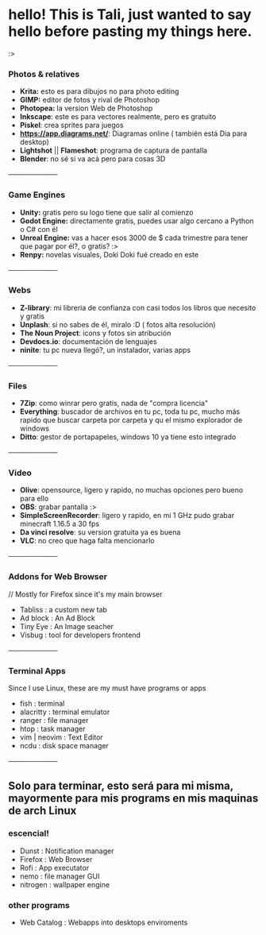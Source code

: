 # hello! This is Tali, just wanted to say hello before pasting my things here.
:>

### **Photos & relatives**
- **Krita:** esto es para dibujos no para photo editing
- **GIMP:** editor de fotos y rival de Photoshop
- **Photopea:** la version Web de Photoshop
- **Inkscape**: este es para vectores realmente, pero es gratuito
- **Piskel**: crea sprites para juegos 
- **https://app.diagrams.net/**: Diagramas online ( también está Dia para desktop)
- **Lightshot** || **Flameshot**: programa de captura de pantalla
- **Blender**: no sé si va acá pero para cosas 3D

──────────

### **Game Engines**
- **Unity:** gratis pero su logo tiene que salir al comienzo
- **Godot Engine:** directamente gratis, puedes usar algo cercano a Python o C# con él
- **Unreal Engine:** vas a hacer esos 3000 de $ cada trimestre para tener que pagar por él?, o gratis? :>
- **Renpy:** novelas visuales, Doki Doki fué creado en este

──────────

### **Webs**
- **Z-library**: mi libreria de confianza con casi todos los libros que necesito y gratis
- **Unplash**: si no sabes de él, miralo :D ( fotos alta resolución)
- **The Noun Project**: icons y fotos sin atribución
- **Devdocs.io**: documentación de lenguajes
- **ninite**: tu pc nueva llegó?, un instalador, varias apps

──────────
### **Files**
- **7Zip**: como winrar pero gratis, nada de "compra licencia"
- **Everything**: buscador de archivos en tu pc, toda tu pc, mucho más rapido que buscar carpeta por carpeta y qu el mismo explorador de windows
- **Ditto**: gestor de portapapeles, windows 10 ya tiene esto integrado

──────────

### **Video**
- **Olive**: opensource, ligero y rapido, no muchas opciones pero bueno para ello
- **OBS**: grabar pantalla :>
- **SimpleScreenRecorder**: ligero y rapido, en mi 1 GHz pudo grabar minecraft 1.16.5 a 30 fps
- **Da vinci resolve**: su version gratuita ya es buena
- **VLC**: no creo que haga falta mencionarlo

──────────

### Addons for Web Browser
// Mostly for Firefox since it's my main browser
- Tabliss : a custom new tab
- Ad block : An Ad Block
- Tiny Eye : An Image seacher
- Visbug : tool for developers frontend

──────────


### Terminal Apps
Since I use Linux, these are my must have programs or apps

- fish : terminal
- alacritty : terminal emulator
- ranger : file manager
- htop : task manager
- vim | neovim : Text Editor
- ncdu : disk space manager

──────────


## Solo para terminar, esto será para mi misma, mayormente para mis programs en mis maquinas de arch Linux
### escencial!
- Dunst : Notification manager
- Firefox : Web Browser
- Rofi : App executator
- nemo : file manager GUI
- nitrogen : wallpaper engine

### other programs
- Web Catalog : Webapps into desktops enviroments
